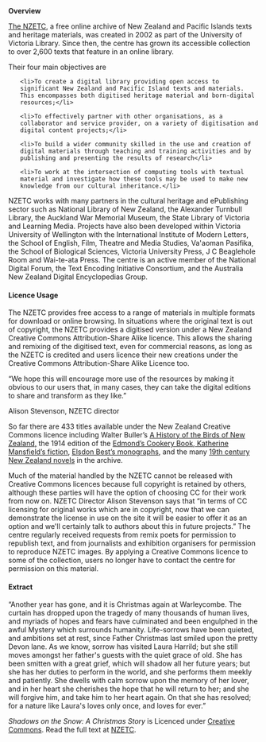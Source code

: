 <html><body><strong>Overvie</strong><strong>w</strong>



<a href="http://nzetc.org/" target="_blank">The NZETC</a>, a free online archive of New Zealand and Pacific Islands texts and heritage materials, was created in 2002 as part of the University of Victoria Library. Since then, the centre has grown its accessible collection to over 2,600 texts that feature in an online library.



Their four main objectives are

<ul>

	<li>To create a digital library providing open access to significant New Zealand and Pacific Island texts and materials. This encompasses both digitised heritage material and born-digital resources;</li>

	<li>To effectively partner with other organisations, as a collaborator and service provider, on a variety of digitisation and digital content projects;</li>

	<li>To build a wider community skilled in the use and creation of digital materials through teaching and training activities and by publishing and presenting the results of research</li>

	<li>To work at the intersection of computing tools with textual material and investigate how these tools may be used to make new knowledge from our cultural inheritance.</li>

</ul>

NZETC works with many partners in the cultural heritage and ePublishing sector such as National Library of New Zealand, the Alexander Turnbull Library, the Auckland War Memorial Museum, the State Library of Victoria and Learning Media. Projects have also been developed within Victoria University of Wellington with the International Institute of Modern Letters, the School of English, Film, Theatre and Media Studies, Va'aoman Pasifika, the School of Biological Sciences, Victoria University Press, J C Beaglehole Room and Wai-te-ata Press. The centre is an active member of the National Digital Forum, the Text Encoding Initiative Consortium, and the Australia New Zealand Digital Encyclopedias Group.

<h4><strong>Licence Usa</strong><strong>ge</strong></h4>

The NZETC provides free access to a range of materials in multiple formats for download or online browsing. In situations where the original text is out of copyright, the NZETC provides a digitised version under a New Zealand Creative Commons Attribution-Share Alike licence. This allows the sharing and remixing of the digitised text, even for commercial reasons, as long as the NZETC is credited and users licence their new creations under the Creative Commons Attribution-Share Alike Licence too.



“We hope this will encourage more use of the resources by making it obvious to our users that, in many cases, they can take the digital editions to share and transform as they like.”



Alison Stevenson, NZETC director



So far there are 433 titles available under the New Zealand Creative Commons licence including Walter Buller’s <a href="http://nzetc.org/tm/scholarly/tei-BulBird.html" target="_blank">A History of the Birds of New Zealand,</a> the 1914 edition of the <a href="http://nzetc.org/tm/scholarly/tei-EdmCook.html" target="_blank">Edmond’s Cookery Book</a>,<a href="http://nzetc.org/tm/scholarly/name-208662.html" target="_blank"> Katherine Mansfield’s fiction</a>, <a href="http://nzetc.org/tm/scholarly/name-207424.html" target="_blank">Elsdon Best’s monographs</a>, and the many <a href="http://nzetc.org/tm/scholarly/tei-corpus-19thcenturynovels.html" target="_blank">19th century New Zealand novels</a> in the archive.



Much of the material handled by the NZETC cannot be released with Creative Commons licences because full copyright is retained by others, although these parties will have the option of choosing CC for their work from now on. NZETC Director Alison Stevenson says that “in terms of CC licensing for original works which are in copyright, now that we can demonstrate the license in use on the site it will be easier to offer it as an option and we'll certainly talk to authors about this in future projects.” The centre regularly received requests from remix poets for permission to republish text, and from journalists and exhibition organisers for permission to reproduce NZETC images. By applying a Creative Commons licence to some of the collection, users no longer have to contact the centre for permission on this material.

<h4>Extract</h4>

“Another year has gone, and it is Christmas again at Warleycombe. The curtain has dropped upon the tragedy of many thousands of human lives, and myriads of hopes and fears have culminated and been engulphed in the awful Mystery which surrounds humanity. Life-sorrows have been quieted, and ambitions set at rest, since Father Christmas last smiled upon the pretty Devon lane. As we know, sorrow has visited Laura Harrild; but she still moves amongst her father's guests with the quiet grace of old. She has been smitten with a great grief, which will shadow all her future years; but she has her duties to perform in the world, and she performs them meekly and patiently. She dwells with calm sorrow upon the memory of her lover, and in her heart she cherishes the hope that he will return to her; and she will forgive him, and take him to her heart again. On that she has resolved; for a nature like Laura's loves only once, and loves for ever.”



<em>Shadows on the Snow: A Christmas Story</em> is Licenced under <a href="http://creativecommons.org/licenses/by-sa/3.0/nz/" target="_blank">Creative Commons</a>. Read the full text at <a href="http://nzetc.org/tm/scholarly/tei-FarShad.html" target="_blank">NZETC</a>.</body></html>